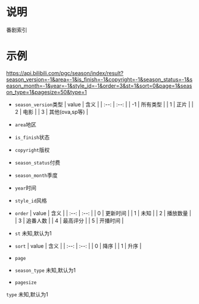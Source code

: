 # 说明

番剧索引

# 示例

https://api.bilibili.com/pgc/season/index/result?season_version=-1&area=-1&is_finish=-1&copyright=-1&season_status=-1&season_month=-1&year=-1&style_id=-1&order=3&st=1&sort=0&page=1&season_type=1&pagesize=50&type=1

- `season_version`类型
| value | 含义 |
| :--: | :--: |
| -1 | 所有类型 |
| 1 | 正片 |
| 2 | 电影 |
| 3 | 其他(ova,sp等) |

- `area`地区

- `is_finish`状态

- `copyright`版权

- `season_status`付费

- `season_month`季度

- `year`时间

- `style_id`风格

- `order`
| value | 含义 |
| :--: | :--: |
| 0 | 更新时间 |
| 1 | 未知 |
| 2 | 播放数量 |
| 3 | 追番人数 |
| 4 | 最高评分 |
| 5 | 开播时间 |

- `st`
未知,默认为1

- `sort`
| value | 含义 |
| :--: | :--: |
| 0 | 降序 |
| 1 | 升序 |

- `page`

- `season_type`
未知,默认为1

- `pagesize`

`type`
未知,默认为1
